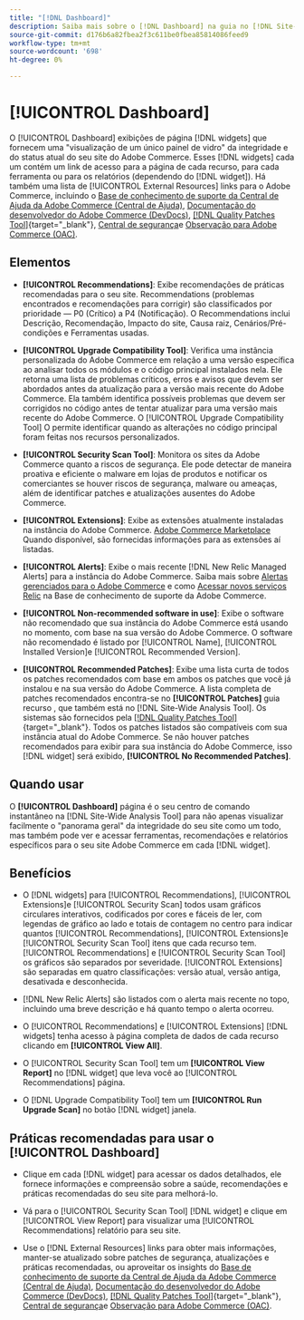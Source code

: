 ```yaml
---
title: "[!DNL Dashboard]"
description: Saiba mais sobre o [!DNL Dashboard] na guia no [!DNL Site-Wide Analysis Tool], elementos, quando usar, benefícios e práticas recomendadas.
source-git-commit: d176b6a82fbea2f3c611be0fbea85814086feed9
workflow-type: tm+mt
source-wordcount: '698'
ht-degree: 0%

---
```


# [!UICONTROL Dashboard]

O [!UICONTROL Dashboard] exibições de página [!DNL widgets] que fornecem uma &quot;visualização de um único painel de vidro&quot; da integridade e do status atual do seu site do Adobe Commerce. Esses [!DNL widgets] cada um contém um link de acesso para a página de cada recurso, para cada ferramenta ou para os relatórios (dependendo do [!DNL widget]).
Há também uma lista de [!UICONTROL External Resources] links para o Adobe Commerce, incluindo o [Base de conhecimento de suporte da Central de Ajuda da Adobe Commerce (Central de Ajuda)](https://support.magento.com/), [Documentação do desenvolvedor do Adobe Commerce (DevDocs)](https://devdocs.magento.com/), [[!DNL Quality Patches Tool]](https://experienceleague.adobe.com/tools/commerce-quality-patches/index.html){target=&quot;_blank&quot;}, [Central de segurança](https://magento.com/security)e [Observação para Adobe Commerce (OAC)](https://support.magento.com/hc/en-us/articles/4402379845901-Use-Observation-for-Adobe-Commerce).

## Elementos

* **[!UICONTROL Recommendations]**: Exibe recomendações de práticas recomendadas para o seu site. Recommendations (problemas encontrados e recomendações para corrigir) são classificados por prioridade — P0 (Crítico) a P4 (Notificação).
O Recommendations inclui Descrição, Recomendação, Impacto do site, Causa raiz, Cenários/Pré-condições e Ferramentas usadas.

* **[!UICONTROL Upgrade Compatibility Tool]**: Verifica uma instância personalizada do Adobe Commerce em relação a uma versão específica ao analisar todos os módulos e o código principal instalados nela. Ele retorna uma lista de problemas críticos, erros e avisos que devem ser abordados antes da atualização para a versão mais recente do Adobe Commerce. Ela também identifica possíveis problemas que devem ser corrigidos no código antes de tentar atualizar para uma versão mais recente do Adobe Commerce.
O [!UICONTROL Upgrade Compatibility Tool] O permite identificar quando as alterações no código principal foram feitas nos recursos personalizados.

* **[!UICONTROL Security Scan Tool]**: Monitora os sites da Adobe Commerce quanto a riscos de segurança. Ele pode detectar de maneira proativa e eficiente o malware em lojas de produtos e notificar os comerciantes se houver riscos de segurança, malware ou ameaças, além de identificar patches e atualizações ausentes do Adobe Commerce.

* **[!UICONTROL Extensions]**: Exibe as extensões atualmente instaladas na instância do Adobe Commerce. [Adobe Commerce Marketplace](https://marketplace.magento.com/extensions.html) Quando disponível, são fornecidas informações para as extensões aí listadas.

* **[!UICONTROL Alerts]**: Exibe o mais recente [!DNL New Relic Managed Alerts] para a instância do Adobe Commerce. Saiba mais sobre [Alertas gerenciados para o Adobe Commerce](https://support.magento.com/hc/en-us/articles/360045806832) e como [Acessar novos serviços Relic](https://support.magento.com/hc/en-us/articles/360039127712) na Base de conhecimento de suporte da Adobe Commerce.

* **[!UICONTROL Non-recommended software in use]**: Exibe o software não recomendado que sua instância do Adobe Commerce está usando no momento, com base na sua versão do Adobe Commerce. O software não recomendado é listado por [!UICONTROL Name], [!UICONTROL Installed Version]e [!UICONTROL Recommended Version].

* **[!UICONTROL Recommended Patches]**: Exibe uma lista curta de todos os patches recomendados com base em ambos os patches que você já instalou e na sua versão do Adobe Commerce. A lista completa de patches recomendados encontra-se no **[!UICONTROL Patches]** guia recurso , que também está no [!DNL Site-Wide Analysis Tool]. Os sistemas são fornecidos pela [[!DNL Quality Patches Tool]](https://experienceleague.adobe.com/tools/commerce-quality-patches/index.html){target=&quot;_blank&quot;}. Todos os patches listados são compatíveis com sua instância atual do Adobe Commerce.
Se não houver patches recomendados para exibir para sua instância do Adobe Commerce, isso [!DNL widget] será exibido, **[!UICONTROL No Recommended Patches]**.

## Quando usar

O **[!UICONTROL Dashboard]** página é o seu centro de comando instantâneo na [!DNL Site-Wide Analysis Tool] para não apenas visualizar facilmente o &quot;panorama geral&quot; da integridade do seu site como um todo, mas também pode ver e acessar ferramentas, recomendações e relatórios específicos para o seu site Adobe Commerce em cada [!DNL widget].

## Benefícios

* O [!DNL widgets] para [!UICONTROL Recommendations], [!UICONTROL Extensions]e [!UICONTROL Security Scan] todos usam gráficos circulares interativos, codificados por cores e fáceis de ler, com legendas de gráfico ao lado e totais de contagem no centro para indicar quantos [!UICONTROL Recommendations], [!UICONTROL Extensions]e [!UICONTROL Security Scan Tool] itens que cada recurso tem. [!UICONTROL Recommendations] e [!UICONTROL Security Scan Tool] os gráficos são separados por severidade. [!UICONTROL Extensions] são separadas em quatro classificações: versão atual, versão antiga, desativada e desconhecida.

* [!DNL New Relic Alerts] são listados com o alerta mais recente no topo, incluindo uma breve descrição e há quanto tempo o alerta ocorreu.

* O [!UICONTROL Recommendations] e [!UICONTROL Extensions] [!DNL widgets] tenha acesso à página completa de dados de cada recurso clicando em **[!UICONTROL View All]**.

* O [!UICONTROL Security Scan Tool] tem um **[!UICONTROL View Report]** no [!DNL widget] que leva você ao [!UICONTROL Recommendations] página.

* O [!DNL Upgrade Compatibility Tool] tem um **[!UICONTROL Run Upgrade Scan]** no botão [!DNL widget] janela.

## Práticas recomendadas para usar o [!UICONTROL Dashboard]

* Clique em cada [!DNL widget] para acessar os dados detalhados, ele fornece informações e compreensão sobre a saúde, recomendações e práticas recomendadas do seu site para melhorá-lo.

* Vá para o [!UICONTROL Security Scan Tool] [!DNL widget] e clique em [!UICONTROL View Report] para visualizar uma [!UICONTROL Recommendations] relatório para seu site.

* Use o [!DNL External Resources] links para obter mais informações, manter-se atualizado sobre patches de segurança, atualizações e práticas recomendadas, ou aproveitar os insights do [Base de conhecimento de suporte da Central de Ajuda da Adobe Commerce (Central de Ajuda)](https://support.magento.com/), [Documentação do desenvolvedor do Adobe Commerce (DevDocs)](https://devdocs.magento.com/), [[!DNL Quality Patches Tool]](https://experienceleague.adobe.com/tools/commerce-quality-patches/index.html){target=&quot;_blank&quot;}, [Central de segurança](https://helpx.adobe.com/security.html)e [Observação para Adobe Commerce (OAC)](https://support.magento.com/hc/en-us/articles/4402379845901-Use-Observation-for-Adobe-Commerce).
